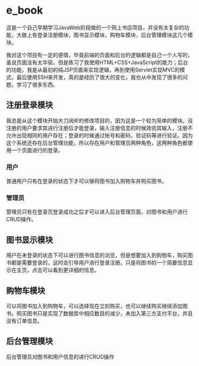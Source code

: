 # e_book

这是一个自己早期学习JavaWeb阶段做的一个网上书店项目，并没有太复杂的功能，大致上有登录注册模块，图书显示模块，购物车模块，后台管理模块这几个模块。

我对这个项目有一定的感情，毕竟前端的页面和后台的逻辑都是自己一个人写的，虽说页面没有太华丽，但是练习了我使用HTML+CSS+JavaScript的能力；后台的功能，我是从最初的纯JSP页面来实现逻辑，再到使用Servlet实现MVC的模式，最后使用SSH来开发，真的是经历了很大的变化，我也从中发现了很多的问题，学习了很多东西。

## 注册登录模块

我总是从这个模块开始大刀阔斧的修改项目的，因为这是一个较为简单的模块。没注册的用户要求其进行注册后才能登录，输入注册信息的时候效验其输入，注册不允许出现相同的用户存在；登录的时候通过账号和密码，验证码等进行验证。因为这个系统还存在后台管理功能，所以存在用户和管理员两种角色，这两种角色都使用一个页面进行的登录。

### 用户
普通用户只有在登录的状态下才可以够将图书加入购物车并购买图书。

### 管理员
管理员只有在登录页登录成功之后才可以进入后台管理页面，对图书和用户进行CRUD操作。

## 图书显示模块

用户在未登录的状态下可以进行图书信息的浏览，但是想要加入到购物车，购买图书都是需要登录的，这时会引导用户进行登录注册。只是将图书的一个简要信息显示在主页，点击可以看到更详细的信息。

## 购物车模块

可以将图书加入到购物车，可以选择现在立刻购买，也可以继续购买继续添加图书。购买图书只是实现了数据库中相应数目的减少，未加入第三方支付平台，并且没有订单信息。

## 后台管理模块

后台管理员对图书和用户信息的进行CRUD操作



